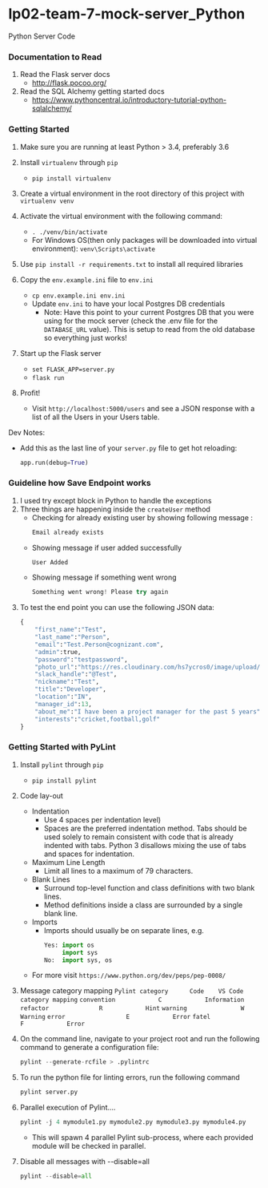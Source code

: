 # lp02-team-7-mock-server_Python
Python Server Code

### Documentation to Read
1. Read the Flask server docs
    - http://flask.pocoo.org/
2. Read the SQL Alchemy getting started docs
    - https://www.pythoncentral.io/introductory-tutorial-python-sqlalchemy/

### Getting Started
1. Make sure you are running at least Python > 3.4, preferably 3.6
1. Install `virtualenv` through `pip`
    - `pip install virtualenv`
1. Create a virtual environment in the root directory of this project with `virtualenv venv`
1. Activate the virtual environment with the following command:
    - `. ./venv/bin/activate`
    - For Windows OS(then only packages will be downloaded into virtual environment):
     `venv\Scripts\activate`
    
1. Use `pip install -r requirements.txt` to install all required libraries
2. Copy the `env.example.ini` file to `env.ini`
    - `cp env.example.ini env.ini`
    - Update `env.ini` to have your local Postgres DB credentials
      * Note: Have this point to your current Postgres DB that you were using for the mock server (check the .env file for the `DATABASE_URL` value). This is setup to read from the old database so everything just works!
3. Start up the Flask server
    - `set FLASK_APP=server.py`
    - `flask run`
4. Profit!
    - Visit `http://localhost:5000/users` and see a JSON response with a list of all the Users in your Users table.

Dev Notes:
  - Add this as the last line of your `server.py` file to get hot reloading:
    ```python
    app.run(debug=True)
    ```
### Guideline how Save Endpoint works
1. I used try except block in Python to handle the exceptions
1. Three things are happening inside the `createUser` method
    - Checking for already existing user by showing following message :
       ```python
       Email already exists
       ```
    - Showing message if user added successfully
       ```python
       User Added
       ```
    - Showing message if something went wrong
       ```python
       Something went wrong! Please try again
       ```
1. To test the end point you can use the following JSON data:
    ```python
    {
        "first_name":"Test",
        "last_name":"Person",
        "email":"Test.Person@cognizant.com",
        "admin":true,
        "password":"testpassword",
        "photo_url":"https://res.cloudinary.com/hs7ycros0/image/upload/v1511452210/lp02team07mock/Test.jpg",
        "slack_handle":"@Test",
        "nickname":"Test",
        "title":"Developer",
        "location":"IN",
        "manager_id":13,
        "about_me":"I have been a project manager for the past 5 years",
        "interests":"cricket,football,golf"
    }
    ```

### Getting Started with PyLint
1. Install `pylint` through `pip`
    - `pip install pylint`
1. Code lay-out
    - Indentation 
      * Use 4 spaces per indentation level)
      * Spaces are the preferred indentation method. Tabs should be used solely to remain consistent with code that    is already indented with tabs. Python 3 disallows mixing the use of tabs and spaces for indentation.
    - Maximum Line Length
      * Limit all lines to a maximum of 79 characters.
    - Blank Lines
      * Surround top-level function and class definitions with two blank lines.
      * Method definitions inside a class are surrounded by a single blank line.
    - Imports
      * Imports should usually be on separate lines, e.g.
        ```python
        Yes: import os
             import sys
        No:  import sys, os
        ```
    - For more visit ``https://www.python.org/dev/peps/pep-0008/``
1. Message category mapping
   ```Pylint category      Code    VS Code category mapping```
   ```convention            C            Information```
   ```refactor              R            Hint```
   ```warning               W            Warning```
   ```error                 E            Error```
   ```fatel                 F            Error```

1. On the command line, navigate to your project root and run the following command to generate a 
   configuration file:
   ```python
   pylint --generate-rcfile > .pylintrc
   ```
1. To run the python file for linting errors, run the following command
   ```python
   pylint server.py
   ```
1. Parallel execution of Pylint....
   ```python
   pylint -j 4 mymodule1.py mymodule2.py mymodule3.py mymodule4.py
   ```
   * This will spawn 4 parallel Pylint sub-process, where each provided module will be checked in parallel.
1. Disable all messages with --disable=all
   ```python
   pylint --disable=all
   ```
